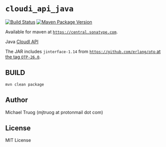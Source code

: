 `cloudi_api_java`
=================

[![Build Status](https://app.travis-ci.com/CloudI/cloudi_api_java.svg?branch=master)](https://app.travis-ci.com/CloudI/cloudi_api_java)
[![Maven Package Version](https://img.shields.io/maven-central/v/org.cloudi/cloudi_api_java.svg)](https://central.sonatype.com/artifact/org.cloudi/cloudi_api_java/)

Available for maven at [`https://central.sonatype.com`](https://central.sonatype.com/artifact/org.cloudi/cloudi_api_java/).

Java [CloudI API](https://cloudi.org/api.html#1_Intro)

The JAR includes `jinterface-1.14` from
[`https://github.com/erlang/otp` at the tag `OTP-26.0`](https://github.com/erlang/otp/tree/OTP-26.0/lib/jinterface).

BUILD
-----

    mvn clean package

Author
------

Michael Truog (mjtruog at protonmail dot com)

License
-------

MIT License

